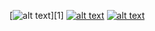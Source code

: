 
<!-- Please don't remove this: Grab your social icons from https://github.com/carlsednaoui/gitsocial -->

<!-- display the social media buttons in your README -->

<!-- 
[![alt text][2.1]][2]
[![alt text][3.1]][3]
[![alt text][4.1]][4]
[![alt text][5.1]][5]
-->
[![alt text][1.1]][1]
[![alt text][6.1]][6]
[![alt text][7.3]][7]

<!-- Not Ready
[![sanchez-hugo's github stats](https://github-readme-stats.vercel.app/api?username=sanchez-hugo)](https://github.com/anuraghazra/github-readme-stats)
[![Top Langs](https://github-readme-stats.vercel.app/api/top-langs/?username=sanchez-hugo)](https://github.com/anuraghazra/github-readme-stats)
--> 

<!-- links to social media icons -->
<!-- no need to change these -->

<!-- icons with padding -->

[1.1]: http://i.imgur.com/tXSoThF.png (sanchez_hugo_)
[2.1]: http://i.imgur.com/P3YfQoD.png (facebook icon with padding)
[3.1]: http://i.imgur.com/yCsTjba.png (google plus icon with padding)
[4.1]: http://i.imgur.com/YckIOms.png (tumblr icon with padding)
[5.1]: http://i.imgur.com/1AGmwO3.png (dribbble icon with padding)
[6.1]: http://i.imgur.com/0o48UoR.png (sanchez-hugo)

<!-- icons without padding -->

[1.2]: http://i.imgur.com/wWzX9uB.png (twitter icon without padding)
[2.2]: http://i.imgur.com/fep1WsG.png (facebook icon without padding)
[3.2]: http://i.imgur.com/VlgBKQ9.png (google plus icon without padding)
[4.2]: http://i.imgur.com/jDRp47c.png (tumblr icon without padding)
[5.2]: http://i.imgur.com/Vvy3Kru.png (dribbble icon without padding)
[6.2]: http://i.imgur.com/9I6NRUm.png (github icon without padding)

<!-- Others -->
[7.3]: https://i.imgur.com/XQ3Nyrk.png (hogolino-sanchez)


<!-- links to your social media accounts -->
<!-- update these accordingly -->

<!--
[1]: 
[2]: 
[3]: 
[4]: 
[5]: 
-->
[6]: http://www.github.com/sanchez-hugo
[7]: https://www.linkedin.com/in/hogolino-sanchez/

<!-- Please don't remove this: Grab your social icons from https://github.com/carlsednaoui/gitsocial -->
